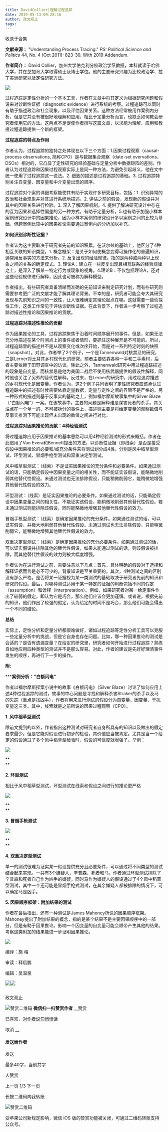 ```yaml
---
title: DavidCollier|理解过程追踪
date: 2019-05-13 09:28:16
author: 政文观止
tags: 
---
```



收录于合集

**文献来源：** "Understanding Process Tracing." _PS:_ _Political Science and
Politics_ 44, No. 4 (Oct 2011): 823-30. With 2019 Addendum.  

  

 **作者简介：** David
Collier，加州大学伯克利分校政治学系教授，本科就读于哈佛大学，并在芝加哥大学取得硕士及博士学位。他的主要研究兴趣为比较政治学、拉丁美洲研究以及定性研究方法。

  

  

![](/images/437/2.png)

过程追踪是定性分析的一个基本工具，作者在文章中将其定义为根据研究问题和假设来对诊断性证据（diagnostic
evidence）进行系统的考察。过程追踪可以同时有助于描述政治和社会现象，以及评估因果关系。这种方法经常被用作案例内分析，但是它并没有被很好地理解和应用，相比于定量分析而言，也缺乏如何教会研究者使用它的方法。这两点不足促使作者撰写这篇文章，以求能为理解、应用和教授过程追踪提供一个新的框架。

  

 **过程追踪的特点及作用**

  

作者认为，过程追踪的独特之处体现在以下三个方面：1.因果过程观察（causal-process observations,
简称CPO）是与数据集合观察（date-set
overvations，DSOs）相对的，它凸显了定性研究的经验基础与定量分析中数据矩阵的差别。作者认为过程追踪和因果过程观察实际上是同一种方法，为避免引起歧义，他在文中统一使用了过程追踪这一说法。2.
细致的描述是过程追踪的基础。3. 过程追踪特别关注自变量、因变量和中介变量出现的顺序。

过程追踪对个案的详细考察能使其有助于实现许多研究目标，包括：1. 识别异常的政治和社会现象并对其进行系统地描述。2.
评估之前的假设，发现新的假设并对其中的因果关系进行检验。3. 深入了解因果机制。4.
提供了解决研究设计中存在的互为因果和选择性偏差的另一种方式，有助于定量分析。5.也有助于加强小样本案例研究设计中的因果推论，因为小样本案例的研究设计多以案例之间的比较为基础，但跨案例比较中的因果推论需要通过案例内的分析加以补充。

  

 **如何识别诊断性证据？**

  

作者认为这主要取决于研究者先前的知识积累。在沃尔兹的基础上，他区分了4种相互关联的知识类型。1.
概念框架：是关于如何使概念变得可操作化的普遍知识，通常用反事实的方法来分析。2. 反复出现的经验规律。指的是两种或两种以上现象之间的关系的确定模式。3.
理论A：建立在一些反复出现且相互联系的经验规律之上，是深入了解某一特定行为或现象的视角。4.理论B：不仅包括理论A，还对这些经验规律进行解释，因此也可被称为解释模型。

作者指出，有些研究者具备清晰而准确的先前知识来制定研究计划，而有些研究则需要参考更广泛的文献才能了解其理论背景。不幸的是，研究者可能会夸大其研究发现与先前知识之间的一致性，让人很难确定其理论起点在哪。这就需要一些侦探性工作，这类工作常见于评估诊断性证据。在此背景下，作者进一步考察了过程追踪对描述性推论和因果推论的贡献。

  

 **过程追踪对描述性推论的贡献**

  

作为因果推论的工具，过程追踪聚焦于沿着时间顺序展开的事件。但是，如果无法充分地描述在某个时间点上的事件或者情形，要抓住这种展开是不可能的。所以，过程追踪里的描述并不是从观察变化或次序开始，而是对一系列特定时刻的快照（snapshot）。对此，作者举了2个例子，一个是Tannenwald对核禁忌的研究，二是Lerner对土耳其乡村现代化的研究。前者主要依靠各种一手和二手素材，后者主要依赖于田野调查中的访谈。除此之外，Tannenwald研究中用过程追踪描述的现象是自变量，而核禁忌是他为美国二战后不使用核武器提供的假设性解释，同时他也关注了另外的替代性解释。反过来，在Lerner的研究中，用过程追踪描述的乡村现代化是因变量。作者认为，这2个例子共同表明了定性研究者应该承认过程追踪中的描述有时候需要依靠定量数据，定量与定性之间的界限不是严格的。另一种形式的描述则基于反事实的基础之上，例如福尔摩斯故事集中的Silver
Blaze（"白额闪电"）一案。在该故事中，主要的问题是解释谁是谋害死者的杀手。其关注点在一个单一的、不可被拆分的事件上，描述则主要是将给定变量的观察数值与反事实推测下可能出现但未出现的数值之间进行对比。

  

 **过程追踪对因果推论的贡献：4种经验测试**

  

将过程追踪应用于因果推论的基本思路可以用4种经验测试的形式来概括。作者在此借用了Van
Evera和Bennett提出的方法，以诊断性证据（即线索）是否是接受假设中因果推论的必要和/或充分条件来将测试划分成4类。分别是风中稻草型测试、环型测试、冒烟手枪型测试和双重决定型测试。

风中稻草型测试：（线索）不是证实因果推论的充分条件和必要条件。如果通过测试的话，只能确定假设中因果变量之间的相关性，而不能证实该假设，能略微地削弱其他替代性假设。未通过测试也无法排除假设，只能稍微削弱它，能稍微地增强其他替代性假设的效力。

环型测试：（线索）是证实因果推论的必要条件。如果通过测试的话，只能确定假设中因果变量之间的相关性，不能证实该假设，能稍微地削弱其他替代性假设。若未通过测试则能排除该假设，同时能略微地增强其他替代性假设的效力。

冒烟手枪型测试：（线索）是确定因果推论的充分条件。如果通过测试的话，可以证实假设，并极大地削弱其他替代性假设。未通过测试也无法排除假设，只能稍微削弱它，能稍微地增强其他替代性假设的效力。

双重决定型测试：（线索）是确定因果推论的充分必要条件。如果通过测试的话，可以证实假设并排除其他的替代性假设，如果未能通过测试的话，则该假设被排除，而其他替代性假设的效力则被大幅度增强。

作者认为在进行测试之前，需要注意以下几点：首先，具体明确的假设对于选择和解释证据而言是必不可少的，背景知识是至关重要的。其次，4种测试之间的区别没有那么严格。是否将某一证据视为某一类测试的基础取决于研究者先前的知识和研究的假设。最后，对哪种测试适用于某一特定的证据的判断包括不同的假定（assumption）和诠释（interpretation）。例如，如果研究者对某一给定事件作出了较弱的假定，即认为它是巧合，那么他们应该会更加谨慎。或者说，根据先前的知识，他们作出了较强的假定，认为给定的时间不是巧合，那么他们可能会得出一个不同的结论。

  

 **总结**

  

实际上，定性分析和定量分析都很难做好，诸如过程追踪等定性分析工具可以克服一些定量分析中的挑战，但是它自身也存在问题。比如，哪一种因果推论的测试是合适的？是否有遗漏变量？在给定的研究里，研究者如何开始进行过程追踪？熟练自如地应用四种类型的测试并不是那么容易。对此，作者的建议是先好好理清事件发生的顺序，再进行下一步的操作。

  

 **附:**

 *****案例分析："白额闪电"**

作者以福尔摩斯探案小说中的故事《白额闪电》（Silver
Blaze）讨论了如何应用上述4种过程追踪的测试，故事的中心问题是寻找和解释杀害Straker的杀手以及马的失踪（重点是找凶手），作者将用来进行测试的假设分为自变量、因变量、干扰变量这三类。其中，线索就是之前所说的因果过程观察（CPO）。

**1\. 风中稻草型测试**

除前文提到的以外，作者指出这种测试对研究者自身所具有的知识以及做出的假定要求最少。但是它能对假设进行初步的检验，其价值应当被肯定。尤其是当一个给定的假设通过了多个风中稻草型检验时，假设的可信度就增强了。举例：

![](/images/437/3.png)

 **  
**

 **2\. 环型测试**

相比于风中稻草型测试，环型测试在线索和假设之间进行的推论更严格

![](/images/437/4.png)

 **  
**

 **3\. 冒烟手枪测试**

![](/images/437/5.png)

 **  
**

 **4\. 双重决定型测试**

单一的测试很难为证实某一假设提供充分且必要条件，可以通过将不同类型的测试结合起来实现。一共有3个嫌疑人，辛普森、死者和马。作者通过环型测试排除了辛普森和死者自己作为凶手的嫌疑，同时马作为嫌疑人的假设通过了4个风中稻草型测试，其中一个还可能是冒烟手枪式测试，在其余嫌疑人都被排除的情况下，可以确定马是凶手。

  

 **5\. 因果顺序框架：附加结果的测试**

作者在最后指出，还有一种测试是James
Mahoney所说的因果顺序框架。Mahoney提出了附加结果的概念，指的是某个结果不是主要因果顺序中的一部分，但是有助于因果推论。影响一个因变量的自变量可能会顺带产生其他的结果。考察这类附加的结果能进一步证明因果推论。

![](/images/437/6.png)

  

编译：施 榕

审读：释启鹏

编辑：吴温泉

  

![](/images/437/7.jpeg)![](/images/437/8.jpeg)

  

![]()

政文观止

![赞赏二维码]() **微信扫一扫赞赏作者** __赞赏

已喜欢，[对作者说句悄悄话](javascript:;)

取消 __

#### 发送给作者

发送

最多40字，当前共字

[](javascript:;) 人赞赏

上一页 [1](javascript:;)/3 下一页

长按二维码向我转账

![赞赏二维码]()

受苹果公司新规定影响，微信 iOS 版的赞赏功能被关闭，可通过二维码转账支持公众号。

